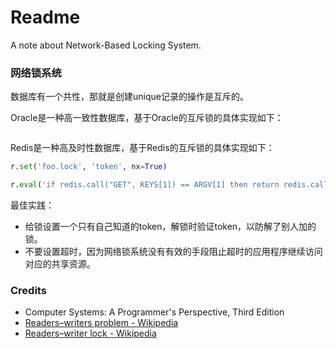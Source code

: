 # Readme
A note about Network-Based Locking System.

### 网络锁系统

数据库有一个共性，那就是创建unique记录的操作是互斥的。

Oracle是一种高一致性数据库，基于Oracle的互斥锁的具体实现如下：
```python
```

Redis是一种高及时性数据库，基于Redis的互斥锁的具体实现如下：
```python
r.set('foo.lock', 'token', nx=True)

r.eval('if redis.call("GET", KEYS[1]) == ARGV[1] then return redis.call("DEL", KEYS[1]) else return 0 end', 1, 'foo.lock', 'token')
```

最佳实践：
- 给锁设置一个只有自己知道的token，解锁时验证token，以防解了别人加的锁。
- 不要设置超时，因为网络锁系统没有有效的手段阻止超时的应用程序继续访问对应的共享资源。

### Credits
- Computer Systems: A Programmer's Perspective, Third Edition
- [Readers–writers problem - Wikipedia](https://en.wikipedia.org/wiki/Readers-writers_problem)
- [Readers–writer lock - Wikipedia](https://en.wikipedia.org/wiki/Readers–writer_lock)

